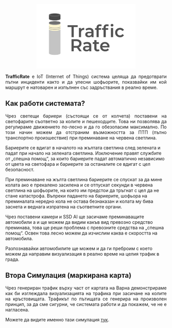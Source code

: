 <p align="center">
  <img height="200" src="https://github.com/TrafficRate/trafficrate_simulation_crossroad/raw/main/Resources/TrafficRate_Logo.png"/>
</p>

<p align="justify">
<strong>TrafficRate</strong> е IoT (Internet of Things) система целяща да предотврати пътни инциденти както и да улесни шофьорите, показвайки им кой маршрут е натоварен и изпълнен със задръствания в реално време. 
</p>

## Как работи системата?

<p align="justify">
Чрез светещи бариери (състоящи се от колчета) поставени на светофарите съответно за колите и пешеходците. Това ни позволява да регулираме движението по-лесно и да го обезопасим максимално. По този начин можем да отстраним възможността за ПТП (пътно транспортно произшествие) при преминаване на червена светлина.

Бариерите се вдигат в началото на жълтата светлина след зелената и падат при начало на зелената светлина. Изключение правят службите от „спешна помощ“, за които бариерите падат автоматично независимо от цвета на светофара и бариерите за останалите се вдигат с цел безопасност.

При преминаване на жълта светлина бариерите се спускат за да мине колата ако е прекалено засилена и се отпускат секунди в червена светлина на шофьорите, на които им предстои да тръгнат с цел да не стане катастрофа. Въпреки падането на бариерите, шофьора на преминалата нередно кола не остава безнаказан и колата му бива заснета и веднага изпратена на съответните органи.

Чрез поставени камери и SSD AI ще засичаме преминаващите автомобили а и ще можем да видим какъв вид превозно средство преминава, това ще реши проблема с превозните средства на „спешна помощ“. Освен това лесно можем да изчислим каква е скоростта на автомобила. 

Разпознавайки автомобилите ще можем и да ги преброим с което можем да направим визуализация в реално време на целия трафик в града.
</p>

## Втора Симулация (маркирана карта)

<p align="justify">
Чрез генериран трафик върху част от картата на Варна демонстрираме как би изглеждала визуализацията на трафика при засичане на колите на кръстовищата. Трафикът по пътищата се генерира на произволен принцип, за да сме сигурни, че системата работи и да покажем, че не е нагласена.

Можете да видите именно тази симулация [тук](https://htmlpreview.github.io/?https://raw.githubusercontent.com/TrafficRate/trafficrate_simulation_highlighted_map/d3f0224e0b4f9d2feed6ee696d91e0d06b6ab258/TrafficRate_Simulation2.html).
</p>
